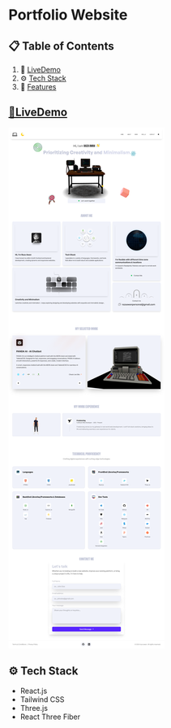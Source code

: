 
# Portfolio Website

## 📋 <a name="table">Table of Contents</a>

1. 🔗 [LiveDemo](#livedemo)
2. ⚙️ [Tech Stack](#tech-stack)
3. 🔋 [Features](#features)






## <a name='livedemo'>[🔗LiveDemo](https://razaawan.up.railway.app/) </a>


![App Screenshot](./public/app.png)


## <a name="tech-stack">⚙️ Tech Stack</a>
- React.js
- Tailwind CSS
- Three.js
- React Three Fiber


   

